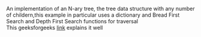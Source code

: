 An implementation of an N-ary tree, the tree data structure with any number of childern,this example in particular uses a dictionary and Bread First Search and Depth First Search functions for traversal <br />
This geeksforgeeks [link](https://www.geeksforgeeks.org/difference-between-bfs-and-dfs) explains it well <br />



